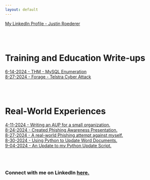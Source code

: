 ```yaml
---
layout: default
---
```


[My LinkedIn Profile - Justin Roederer](https://www.linkedin.com/in/justin-roederer-248b5630a/)  

<br/><br/>
# Training and Education Write-ups

[6-14-2024 - THM - MySQL Enumeration](./20240614-thm-mysqlenumeration.md)  
[8-27-2024 - Forage - Telstra Cyber Attack](./20240827-forage-telstra.md)  

<br/><br/>
# Real-World Experiences

[4-11-2024 - Writing an AUP for a small organization.](./20240411-grc-aup.md)  
[8-24-2024 - Created Phishing Awareness Presentation.](./20240824-grc-phishaware.md)  
[8-27-2024 - A real-world Phishing attempt against myself.](./20240827-real-phish.md)  
[8-30-2024 - Using Python to Update Word Documents.](./20240903-pythonupdates.md)  
[9-04-2024 - An Update to my Python Update Script.](./20240904-pythonupdates2.md)


<br/><br/>
### Connect with me on LinkedIn [here.](https://www.linkedin.com/in/justin-roederer/)

